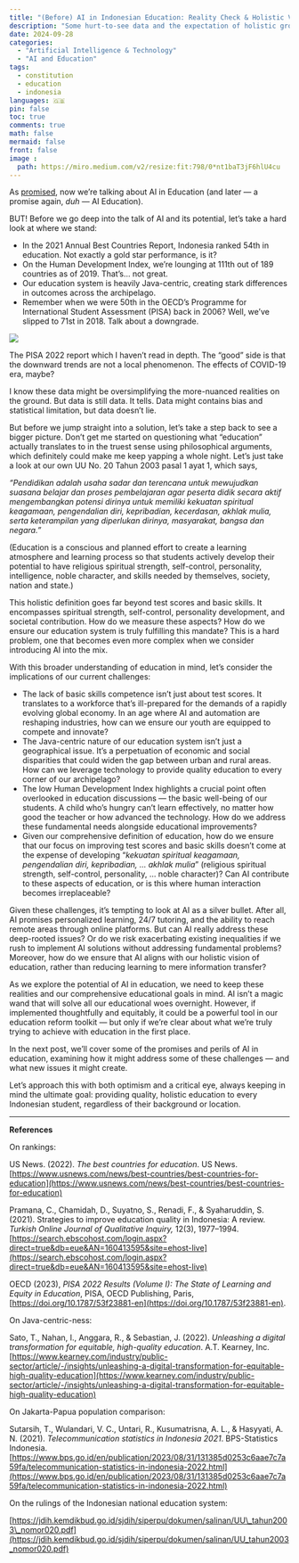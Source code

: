 ```yaml
---
title: "(Before) AI in Indonesian Education: Reality Check & Holistic Vision"
description: "Some hurt-to-see data and the expectation of holistic growths — our archipelago’s educational disparities in the age of AI."
date: 2024-09-28
categories:
  - "Artificial Intelligence & Technology"
  - "AI and Education"
tags:
  - constitution
  - education
  - indonesia
languages: 🇬🇧
pin: false
toc: true
comments: true
math: false
mermaid: false
front: false
image :
  path: https://miro.medium.com/v2/resize:fit:798/0*nt1baT3jF6hlU4cu
---
```


As [promised](/ai-in-indonesian-education-intro), now we’re talking about AI in Education (and later — a promise again, *duh —* AI Education).

BUT! Before we go deep into the talk of AI and its potential, let’s take a hard look at where we stand:

- In the 2021 Annual Best Countries Report, Indonesia ranked 54th in education. Not exactly a gold star performance, is it?
- On the Human Development Index, we’re lounging at 111th out of 189 countries as of 2019. That’s… not great.
- Our education system is heavily Java-centric, creating stark differences in outcomes across the archipelago.
- Remember when we were 50th in the OECD’s Programme for International Student Assessment (PISA) back in 2006? Well, we’ve slipped to 71st in 2018. Talk about a downgrade.

![](https://miro.medium.com/v2/resize:fit:798/1*wwuc6ocvIXUXJlLox4I80g.png)

The PISA 2022 report which I haven’t read in depth. The “good” side is that the downward trends are not a local phenomenon. The effects of COVID-19 era, maybe?

I know these data might be oversimplifying the more-nuanced realities on the ground. But data is still data. It tells. Data might contains bias and statistical limitation, but data doesn’t lie.

But before we jump straight into a solution, let’s take a step back to see a bigger picture. Don’t get me started on questioning what “education” actually translates to in the truest sense using philosophical arguments, which definitely could make me keep yapping a whole night. Let’s just take a look at our own UU No. 20 Tahun 2003 pasal 1 ayat 1, which says,

*“Pendidikan adalah usaha sadar dan terencana untuk mewujudkan suasana belajar dan proses pembelajaran agar peserta didik secara aktif mengembangkan potensi dirinya untuk memiliki kekuatan spiritual keagamaan, pengendalian diri, kepribadian, kecerdasan, akhlak mulia, serta keterampilan yang diperlukan dirinya, masyarakat, bangsa dan negara.”*

(Education is a conscious and planned effort to create a learning atmosphere and learning process so that students actively develop their potential to have religious spiritual strength, self-control, personality, intelligence, noble character, and skills needed by themselves, society, nation and state.)

This holistic definition goes far beyond test scores and basic skills. It encompasses spiritual strength, self-control, personality development, and societal contribution. How do we measure these aspects? How do we ensure our education system is truly fulfilling this mandate? This is a hard problem, one that becomes even more complex when we consider introducing AI into the mix.

With this broader understanding of education in mind, let’s consider the implications of our current challenges:

- The lack of basic skills competence isn’t just about test scores. It translates to a workforce that’s ill-prepared for the demands of a rapidly evolving global economy. In an age where AI and automation are reshaping industries, how can we ensure our youth are equipped to compete and innovate?
- The Java-centric nature of our education system isn’t just a geographical issue. It’s a perpetuation of economic and social disparities that could widen the gap between urban and rural areas. How can we leverage technology to provide quality education to every corner of our archipelago?
- The low Human Development Index highlights a crucial point often overlooked in education discussions — the basic well-being of our students. A child who’s hungry can’t learn effectively, no matter how good the teacher or how advanced the technology. How do we address these fundamental needs alongside educational improvements?
- Given our comprehensive definition of education, how do we ensure that our focus on improving test scores and basic skills doesn’t come at the expense of developing “*kekuatan spiritual keagamaan, pengendalian diri, kepribadian, … akhlak mulia*” (religious spiritual strength, self-control, personality, … noble character)? Can AI contribute to these aspects of education, or is this where human interaction becomes irreplaceable?

Given these challenges, it’s tempting to look at AI as a silver bullet. After all, AI promises personalized learning, 24/7 tutoring, and the ability to reach remote areas through online platforms. But can AI really address these deep-rooted issues? Or do we risk exacerbating existing inequalities if we rush to implement AI solutions without addressing fundamental problems? Moreover, how do we ensure that AI aligns with our holistic vision of education, rather than reducing learning to mere information transfer?

As we explore the potential of AI in education, we need to keep these realities and our comprehensive educational goals in mind. AI isn’t a magic wand that will solve all our educational woes overnight. However, if implemented thoughtfully and equitably, it could be a powerful tool in our education reform toolkit — but only if we’re clear about what we’re truly trying to achieve with education in the first place.

In the next post, we’ll cover some of the promises and perils of AI in education, examining how it might address some of these challenges — and what new issues it might create.

Let’s approach this with both optimism and a critical eye, always keeping in mind the ultimate goal: providing quality, holistic education to every Indonesian student, regardless of their background or location.

---

**References**

On rankings:

US News. (2022). *The best countries for education*. US News. [https://www.usnews.com/news/best-countries/best-countries-for-education](https://www.usnews.com/news/best-countries/best-countries-for-education)

Pramana, C., Chamidah, D., Suyatno, S., Renadi, F., & Syaharuddin, S. (2021). Strategies to improve education quality in Indonesia: A review. *Turkish Online Journal of Qualitative Inquiry,* 12(3), 1977–1994. [https://search.ebscohost.com/login.aspx?direct=true&db=eue&AN=160413595&site=ehost-live](https://search.ebscohost.com/login.aspx?direct=true&db=eue&AN=160413595&site=ehost-live)

OECD (2023), *PISA 2022 Results (Volume I): The State of Learning and Equity in Education*, PISA, OECD Publishing, Paris, [https://doi.org/10.1787/53f23881-en](https://doi.org/10.1787/53f23881-en).

On Java-centric-ness:

Sato, T., Nahan, I., Anggara, R., & Sebastian, J. (2022). *Unleashing a digital transformation for equitable, high-quality education*. A.T. Kearney, Inc. [https://www.kearney.com/industry/public-sector/article/-/insights/unleashing-a-digital-transformation-for-equitable-high-quality-education](https://www.kearney.com/industry/public-sector/article/-/insights/unleashing-a-digital-transformation-for-equitable-high-quality-education)

On Jakarta-Papua population comparison:

Sutarsih, T., Wulandari, V. C., Untari, R., Kusumatrisna, A. L., & Hasyyati, A. N. (2021). *Telecommunication statistics in Indonesia 2021*. BPS-Statistics Indonesia. [https://www.bps.go.id/en/publication/2023/08/31/131385d0253c6aae7c7a59fa/telecommunication-statistics-in-indonesia-2022.html](https://www.bps.go.id/en/publication/2023/08/31/131385d0253c6aae7c7a59fa/telecommunication-statistics-in-indonesia-2022.html)

On the rulings of the Indonesian national education system:

[https://jdih.kemdikbud.go.id/sjdih/siperpu/dokumen/salinan/UU\_tahun2003\_nomor020.pdf](https://jdih.kemdikbud.go.id/sjdih/siperpu/dokumen/salinan/UU_tahun2003_nomor020.pdf)